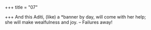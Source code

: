 +++
title = "07"

+++
And this Aditi, (like) a *banner by day, will come with her help;  
she will make wealfulness and joy. – Failures away!  